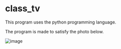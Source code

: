 # class_tv

This program uses the python programming language.

The program is made to satisfy the photo below.

![image](https://github.com/lnczndr/class_tv/assets/129668431/05d26e65-fa4d-47db-92c0-45038e24a842)
